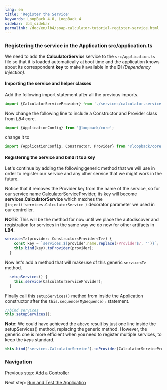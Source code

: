 ```yaml
---
lang: en
title: 'Register the Service'
keywords: LoopBack 4.0, LoopBack 4
sidebar: lb4_sidebar
permalink: /doc/en/lb4/soap-calculator-tutorial-register-service.html
---
```


### Registering the service in the Application src/application.ts

We need to add the **CalculatorService** service to the `src/application.ts`
file so that it is loaded automatically at boot time and the application knows
about its correspondent **key** to make it available in the **DI** _(Dependency
Injection)_.

#### Importing the service and helper classes

Add the following import statement after all the previous imports.

```ts
import {CalculatorServiceProvider} from './services/calculator.service';
```

Now change the following line to include a Constructor and Provider class from
_LB4_ core.

```ts
import {ApplicationConfig} from '@loopback/core';
```

change it to

```ts
import {ApplicationConfig, Constructor, Provider} from '@loopback/core';
```

#### Registering the Service and bind it to a key

Let's continue by adding the following generic method that we will use in order
to register our service and any other service that we might work in the future.

Notice that it removes the Provider key from the name of the service, so for our
service name CalculatorServiceProvider, its key will become
**services.CalculatorService** which matches the
`@inject('services.CalculatorService')` decorator parameter we used in our
controller.

**NOTE:** This will be the method for now until we place the autodiscover and
registration for services in the same way we do now for other artifacts in
**LB4**.

```ts
service<T>(provider: Constructor<Provider<T>>) {
    const key = `services.${provider.name.replace(/Provider$/, '')}`;
    this.bind(key).toProvider(provider);
  }
```

Now let's add a method that will make use of this generic `service<T>` method.

```ts
  setupServices() {
    this.service(CalculatorServiceProvider);
  }
```

Finally call this `setupServices()` method from inside the Application
constructor after the `this.sequence(MySequence);` statement.

```ts
//bind services
this.setupServices();
```

**Note:** We could have achieved the above result by just one line inside the
setupServices() method, replacing the generic method. However, the generic one
is more efficient when you need to register multiple services, to keep the
_keys_ standard.

```ts
this.bind('services.CalculatorService').toProvider(CalculatorServiceProvider);
```

### Navigation

Previous step: [Add a Controller](soap-calculator-tutorial-add-controller.md)

Next step:
[Run and Test the Application](soap-calculator-tutorial-run-and-test.md)
